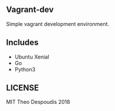 Vagrant-dev
---
Simple vagrant development environment.

## Includes
- Ubuntu Xenial
- Go
- Python3

## LICENSE
MIT Theo Despoudis 2018

